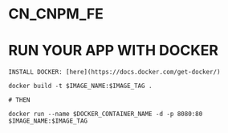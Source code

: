 # CN_CNPM_FE

# RUN YOUR APP WITH DOCKER

```
INSTALL DOCKER: [here](https://docs.docker.com/get-docker/)

docker build -t $IMAGE_NAME:$IMAGE_TAG .

# THEN

docker run --name $DOCKER_CONTAINER_NAME -d -p 8080:80 $IMAGE_NAME:$IMAGE_TAG

```
